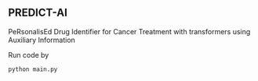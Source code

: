 ## PREDICT-AI 

PeRsonalisEd Drug Identifier for Cancer Treatment with transformers using Auxiliary Information

Run code by 

`python main.py`
